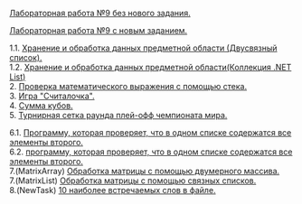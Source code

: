 <a href="https://vk.com/doc-78641724_379302312?hash=686c85f7aef9e557cc&dl=13d9091f7d639f6463"> Лабораторная работа №9 без нового задания.</a>

<a href="https://vk.com/doc4251540_544686677?hash=d83c1306695493a153&dl=39bb92a046b7e3491b"> Лабораторная работа №9 с новым заданием.</a>

1.1. <a href="https://github.com/Maxim22052002/Lab9/tree/master/Number1.1(9)">Хранение и обработка данных предметной области (Двусвязный список).</a>  
1.2. <a href="https://github.com/Maxim22052002/Lab9/tree/master/Number1.2(9)">Хранение и обработка данных предметной области(Коллекция .NET List)</a>  
2. <a href="https://github.com/Maxim22052002/Lab9/tree/master/Number2(9)">Проверка математического выражения с помощью стека.</a>  
3. <a href="https://github.com/Maxim22052002/Lab9/tree/master/Number3(9)">Игра "Считалочка".</a>  
4. <a href="https://github.com/Maxim22052002/Lab9/tree/master/Number4(9)">Сумма кубов.</a>               
5. <a href="https://github.com/Maxim22052002/Lab9/tree/master/Number5(9)">Турнирная сетка раунда плей-офф чемпионата мира.</a>

6.1. <a href="https://github.com/Maxim22052002/Lab9/tree/master/Number6.1(9)">Программу, которая проверяет, что в одном списке содержатся все элементы второго.</a>  
6.2. <a href="https://github.com/Maxim22052002/Lab9/tree/master/Number6.2(9)">программу, которая проверяет, что в одном списке содержатся все элементы второго.</a>  
7.(MatrixArray) <a href="https://github.com/Maxim22052002/Lab9/tree/master/HomeTask(MatrixArray)"> Обработка матрицы с помощью двумерного массива.</a>  
7.(MatrixList) <a href="https://github.com/Maxim22052002/Lab9/tree/master/HomeWork(MatrixList)"> Обработка матрицы с помощью связных списков.</a>  
8.(NewTask) <a href="https://github.com/Maxim22052002/Lab9/tree/master/Number(NewTask)">10 наиболее встречаемых слов в файле.</a>
